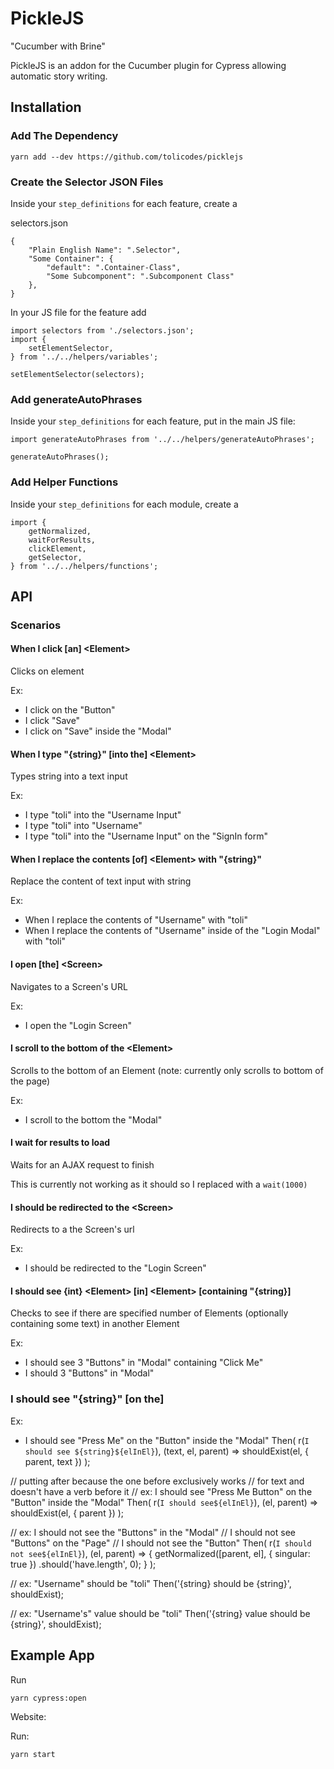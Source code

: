 # PickleJS
"Cucumber with Brine"

PickleJS is an addon for the Cucumber plugin for Cypress allowing automatic story writing.

## Installation
### Add The Dependency
```
yarn add --dev https://github.com/tolicodes/picklejs
```

### Create the Selector JSON Files
Inside your `step_definitions` for each feature, create a 

selectors.json
```
{
    "Plain English Name": ".Selector",
    "Some Container": {
        "default": ".Container-Class",
        "Some Subcomponent": ".Subcomponent Class"
    },
}
```

In your JS file for the feature add

```
import selectors from './selectors.json';
import {
    setElementSelector,
} from '../../helpers/variables';

setElementSelector(selectors);
```

### Add generateAutoPhrases
Inside your `step_definitions` for each feature, put in the main JS file:

```
import generateAutoPhrases from '../../helpers/generateAutoPhrases';

generateAutoPhrases();
```

### Add Helper Functions
Inside your `step_definitions` for each module, create a 
```
import {
    getNormalized,
    waitForResults,
    clickElement,
    getSelector,
} from '../../helpers/functions';
```

## API

### Scenarios
#### When I click [an] \<Element\>
Clicks on element

Ex:
* I click on the "Button"
* I click "Save"
* I click on "Save" inside the "Modal"


#### When I type "{string}" [into the] \<Element\>
Types string into a text input

Ex:
* I type "toli" into the "Username Input"
* I type "toli" into "Username"
* I type "toli" into the "Username Input" on the "SignIn form"

#### When I replace the contents [of] \<Element\> with "{string}"
Replace the content of text input with string

Ex:
* When I replace the contents of "Username" with "toli"
* When I replace the contents of "Username" inside of the "Login Modal" with "toli"


#### I open [the] \<Screen\>
Navigates to a Screen's URL

Ex:
* I open the "Login Screen"

#### I scroll to the bottom of the \<Element\>
Scrolls to the bottom of an Element (note: currently only scrolls to bottom of the page)

Ex:
* I scroll to the bottom the "Modal"


#### I wait for results to load
Waits for an AJAX request to finish

This is currently not working as it should so I replaced with a `wait(1000)`

#### I should be redirected to the \<Screen\>
Redirects to a the Screen's url

Ex:
* I should be redirected to the "Login Screen"

#### I should see {int} \<Element\> [in] \<Element\> [containing "{string}]
Checks to see if there are specified number of Elements (optionally containing some text) in another Element

Ex:
* I should see 3 "Buttons" in "Modal" containing "Click Me"
* I should 3 "Buttons" in "Modal"

### I should see "{string}" [on the] <Element/>

Ex:
* I should see "Press Me" on the "Button" inside the "Modal"
Then(
    r(`I should see ${string}${elInEl}`),
    (text, el, parent) => shouldExist(el, { parent, text })
);

// putting after because the one before exclusively works 
// for text and doesn't have a verb before it
// ex: I should see "Press Me Button" on the "Button" inside the "Modal"
Then(
    r(`I should see${elInEl}`),
    (el, parent) => shouldExist(el, { parent })
);

// ex:  I should not see the "Buttons" in the "Modal"
//      I should not see "Buttons" on the "Page"
//      I should not see the "Button"
Then(
    r(`I should not see${elInEl}`),
    (el, parent) => {
        getNormalized([parent, el], { singular: true })
            .should('have.length', 0);
    }
);

// ex: "Username" should be "toli"
Then('{string} should be {string}', shouldExist);

// ex: "Username's" value should be "toli"
Then('{string} value should be {string}', shouldExist);

## Example App
Run
```
yarn cypress:open
```

Website:

Run:
```
yarn start
```